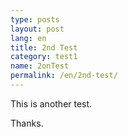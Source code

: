 ```yaml
---
type: posts
layout: post
lang: en
title: 2nd Test
category: test1
name: 2onTest
permalink: /en/2nd-test/
---
```


This is another test.

Thanks.
